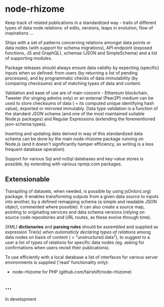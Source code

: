 ﻿# node-rhizome

Keep track of related publications in a standardized way - trails of different types of data node relations: of edits, versions, leaps in evolution, flow of inspirations ...

Ships with a set of patterns concerning relations amongst data points or data nodes (with support for schema migrations), API endpoint (exposed functions, JS and GraphQL), schemas (JSON and SimpleSchema) and a list of supporting modules.

Package releases should always ensure data validity by expecting (specific) inputs when so defined: from users (by returning a list of pending processes), and by programmatic checks of data immutability (by comparing checksums) and of matching types of data and content.

Validation and ease of use are of main concern - Ethereum blockchain, Tweeter (for singing admins only) or an external (Peer2P) medium can be used to store checksums of data ( = its computed unique identifying hash value), exported or mirrored immutably. Data type validation is a function of the standard JSON schema (and one of the most maintained suitable Node.js packages) and Regular Expressions (extending the forementioned json-schema types).

Inserting and updating data derived in way of this standardized data schema can be done by the main node-rhizome package running on Node.js (and it doesn't significantly hamper efficiency, as writing is a less frequent database operation).

Support for various Sql and noSql databases and key-value stores is possible, by extending with various npmjs.com packages.

## Extensionable

Transpiling of datasets, when needed, is possible by using jsOnIon(.org) package. It enables transforming outputs from a given data source to inputs into another, by a defined remapping schema (a simple and readable JSON object, commented where possible). It can also create a source map, pointing to originating services and data schema versions (relying on source code repositories and URL routes, as these evolve through time).

(XML) **dictionaries** and **parsing rules** should be assembled and supplied as expression Trie(s) *when automaticly declaring types of relations* among data nodes on basis of content ( = "unstructured data"), to suggest to a user a list of types of relations for specific data nodes (eg. asking for confirmations when users revisit their publications).

To use efficiently with a local database a list of interfaces for various server environments is supplied ('read' functionality only):
 - node-rhizome for PHP (github.com/fairshift/node-rhizome)

## ...
In development